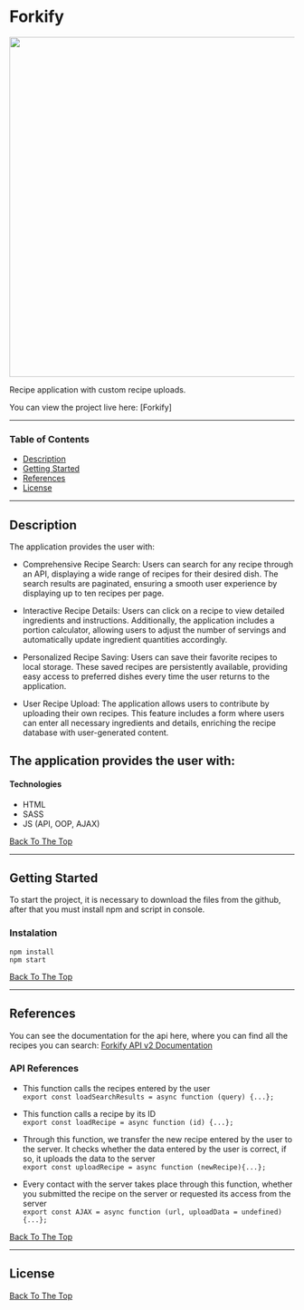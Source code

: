 # Forkify

<img src="https://user-images.githubusercontent.com/112414082/210066803-89a9c1c5-d318-4f81-8508-520f39545e84.png" style="height: 600px; margin: 0 auto" >

Recipe application with custom recipe uploads. 

You can view the project live here:
[Forkify]

---

### Table of Contents

- [Description](#description)
- [Getting Started](#getting-started)
- [References](#references)
- [License](#license)

---

## Description

The application provides the user with:

 -  Comprehensive Recipe Search: Users can search for any recipe through an API, displaying a wide range of recipes for their desired dish. The search results are paginated, ensuring a smooth user experience by displaying up to ten recipes per page.

 - Interactive Recipe Details: Users can click on a recipe to view detailed ingredients and instructions. Additionally, the application includes a portion calculator, allowing users to adjust the number of servings and automatically update ingredient        quantities accordingly.

 -  Personalized Recipe Saving: Users can save their favorite recipes to local storage. These saved recipes are persistently available, providing easy access to preferred dishes every time the user returns to the application.
    
 -  User Recipe Upload: The application allows users to contribute by uploading their own recipes. This feature includes a form where users can enter all necessary ingredients and details, enriching the recipe database with user-generated content.

## The application provides the user with:

#### Technologies

- HTML
- SASS
- JS (API, OOP, AJAX)

[Back To The Top](#forkify)

---

## Getting Started

To start the project, it is necessary to download the files from the github, after that you must install npm and script in console.

### Instalation

`npm install` <br> `npm start`

[Back To The Top](#forkify)

---

## References

You can see the documentation for the api here, where you can find all the recipes you can search: [Forkify API v2 Documentation](https://forkify-api.herokuapp.com/v2)

### API References

- This function calls the recipes entered by the user<br>
  `export const loadSearchResults = async function (query) {...};`

- This function calls a recipe by its ID
  <br>
  `export const loadRecipe = async function (id) {...};`
- Through this function, we transfer the new recipe entered by the user to the server. It checks whether the data entered by the user is correct, if so, it uploads the data to the server<br>
  `export const uploadRecipe = async function (newRecipe){...};`

- Every contact with the server takes place through this function, whether you submitted the recipe on the server or requested its access from the server
  <br>
  `export const AJAX = async function (url, uploadData = undefined){...};`

[Back To The Top](#forkify)

---

## License



[Back To The Top](#forkify)
